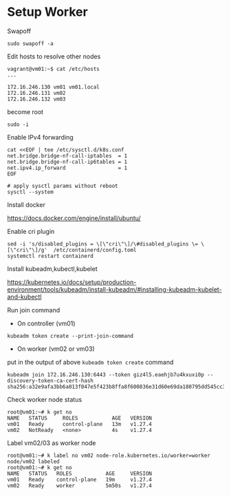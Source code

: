 
# Setup Worker


Swapoff

```
sudo swapoff -a
```

Edit hosts to resolve other nodes

```
vagrant@vm01:~$ cat /etc/hosts
...

172.16.246.130 vm01 vm01.local
172.16.246.131 vm02
172.16.246.132 vm03
```

become root

```
sudo -i
```

Enable IPv4 forwarding

```
cat <<EOF | tee /etc/sysctl.d/k8s.conf
net.bridge.bridge-nf-call-iptables  = 1
net.bridge.bridge-nf-call-ip6tables = 1
net.ipv4.ip_forward                 = 1
EOF

# apply sysctl params without reboot
sysctl --system
```

Install docker

https://docs.docker.com/engine/install/ubuntu/


Enable cri plugin

```
sed -i 's/disabled_plugins = \[\"cri\"\]/\#disabled_plugins \= \[\"cri\"\]/g'  /etc/containerd/config.toml
systemctl restart containerd
```

Install kubeadm,kubectl,kubelet

https://kubernetes.io/docs/setup/production-environment/tools/kubeadm/install-kubeadm/#installing-kubeadm-kubelet-and-kubectl

Run join command 

- On controller (vm01)

```
kubeadm token create --print-join-command
```

- On worker (vm02 or vm03)

put in the output of above `kubeadm token create` command

```
kubeadm join 172.16.246.130:6443 --token giz4l5.eaehjb7u4kxuxi0p --discovery-token-ca-cert-hash sha256:a32e9afa3bb6a013f047e5f423b8ffa8f600836e31d60e69da180795dd545cc3
```

Check worker node status 

```
root@vm01:~# k get no
NAME   STATUS     ROLES           AGE   VERSION
vm01   Ready      control-plane   13m   v1.27.4
vm02   NotReady   <none>          4s    v1.27.4
```

Label vm02/03 as worker node

```
root@vm01:~# k label no vm02 node-role.kubernetes.io/worker=worker
node/vm02 labeled
root@vm01:~# k get no
NAME   STATUS   ROLES           AGE     VERSION
vm01   Ready    control-plane   19m     v1.27.4
vm02   Ready    worker          5m50s   v1.27.4
```